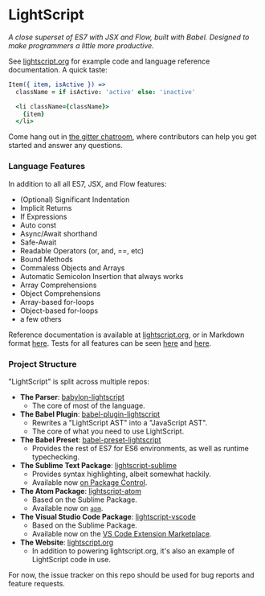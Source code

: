 # LightScript

*A close superset of ES7 with JSX and Flow, built with Babel. Designed to make programmers a little more productive.*

See [lightscript.org](http://lightscript.org) for example code
and language reference documentation. A quick taste:

```coffee
Item({ item, isActive }) =>
  className = if isActive: 'active' else: 'inactive'

  <li className={className}>
    {item}
  </li>
```

Come hang out in [the gitter chatroom](https://gitter.im/lightscript/Lobby), where contributors can help you get started and answer any questions.

### Language Features

In addition to all all ES7, JSX, and Flow features:

- (Optional) Significant Indentation
- Implicit Returns
- If Expressions
- Auto const
- Async/Await shorthand
- Safe-Await
- Readable Operators (or, and, ==, etc)
- Bound Methods
- Commaless Objects and Arrays
- Automatic Semicolon Insertion that always works
- Array Comprehensions
- Object Comprehensions
- Array-based for-loops
- Object-based for-loops
- a few others

Reference documentation is available at [lightscript.org](http://lightscript.org),
or in Markdown format [here](https://github.com/lightscript/lightscript.org/blob/master/pages/docs/docs.md). Tests for all features can be seen
[here](https://github.com/lightscript/babylon-lightscript/tree/lightscript/test/fixtures/lightscript)
and [here](https://github.com/lightscript/babel-plugin-lightscript/tree/master/test/fixtures).


### Project Structure

"LightScript" is split across multiple repos:

- **The Parser**: [babylon-lightscript](https://github.com/lightscript/babylon-lightscript)
  - The core of most of the language.
- **The Babel Plugin**: [babel-plugin-lightscript](https://github.com/lightscript/babel-plugin-lightscript)
  - Rewrites a "LightScript AST" into a "JavaScript AST".
  - The core of what you need to use LightScript.
- **The Babel Preset**: [babel-preset-lightscript](https://github.com/lightscript/babel-preset-lightscript)
  - Provides the rest of ES7 for ES6 environments, as well as runtime typechecking.
- **The Sublime Text Package**: [lightscript-sublime](https://github.com/lightscript/lightscript-sublime)
  - Provides syntax highlighting, albeit somewhat hackily.
  - Available now [on Package Control](https://packagecontrol.io/packages/LightScript).
- **The Atom Package**: [lightscript-atom](https://github.com/lightscript/lightscript-atom)
  - Based on the Sublime Package.
  - Available now on [`apm`](https://atom.io/packages/lightscript-atom).
- **The Visual Studio Code Package**: [lightscript-vscode](https://github.com/lightscript/lightscript-vscode)
  - Based on the Sublime Package.
  - Available now on the [VS Code Extension Marketplace](https://marketplace.visualstudio.com/items?itemName=lightscript.lsc).
- **The Website**: [lightscript.org](https://github.com/lightscript/lightscript.org)
  - In addition to powering lightscript.org, it's also an example of LightScript code in use.

For now, the issue tracker on this repo should be used for bug reports and feature requests.
